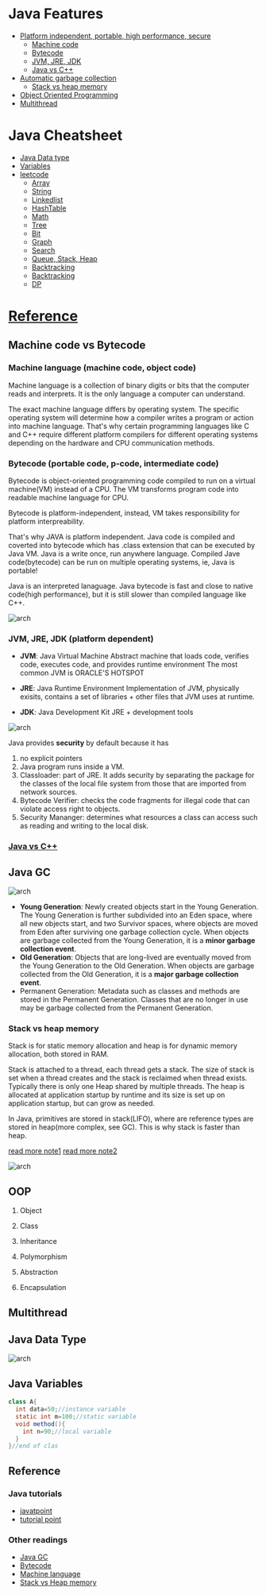# Java Features

*  [Platform independent, portable, high performance, secure](#Machine-code-vs-Bytecode)
    * [Machine code](#machine-language)
    * [Bytecode](#bytecode)
    * [JVM, JRE, JDK](#JVM-JRE-JDK)
    * [Java vs C++](#java-vs-c++)
*  [Automatic garbage collection](#JAVA-GC)
    * [Stack vs heap memory](#stack-vs-heap-memory)
*  [Object Oriented Programming](#OOP)
*  [Multithread](#Multithread)

# Java Cheatsheet

*  [Java Data type](#java-data-type)
*  [Variables](#Java-Variables)
*  [leetcode](https://github.com/lvchen727/leetcode)
    *  [Array](https://github.com/lvchen727/leetcode/blob/master/Array.md)
    *  [String](https://github.com/lvchen727/leetcode/blob/master/String.md)
    *  [Linkedlist](https://github.com/lvchen727/leetcode/blob/master/LinkedList.md)
    *  [HashTable](https://github.com/lvchen727/leetcode/blob/master/HashTable.md)
    *  [Math](https://github.com/lvchen727/leetcode/blob/master/Math.md)
    *  [Tree](https://github.com/lvchen727/leetcode/blob/master/Tree.md)
    *  [Bit](https://github.com/lvchen727/leetcode/blob/master/BitAndMath.md)
    *  [Graph](https://github.com/lvchen727/leetcode/blob/master/Graph.md)
    *  [Search](https://github.com/lvchen727/leetcode/blob/master/Search.md)
    *  [Queue, Stack, Heap](https://github.com/lvchen727/leetcode/blob/master/StackQueueHeap.md)
    *  [Backtracking](https://github.com/lvchen727/leetcode/blob/master/backtracking.md)
    *  [Backtracking](https://github.com/lvchen727/leetcode/blob/master/backtracking.md)
    *  [DP](https://github.com/lvchen727/leetcode/blob/master/DP.md)

#  [Reference](#reference)


## Machine code vs Bytecode

### Machine language (machine code, object code)

Machine language is a collection of binary digits or bits that the computer reads and interprets. It is the only language a computer can understand. 

The exact machine language differs by operating system. The specific operating system will determine how a compiler writes a program or action into machine language.  That's why certain programming languages like C and C++ require different platform compilers for different operating systems depending on the hardware and CPU communication methods. 


### Bytecode (portable code, p-code, intermediate code)

Bytecode is object-oriented programming code compiled to run on a virtual machine(VM) instead of a CPU. The VM transforms program code into readable machine language for CPU.

Bytecode is platform-independent, instead, VM takes responsibility for platform interpreability.

That's why JAVA is platform independent. Java code is compiled and coverted into bytecode which has .class extension that can be executed by Java VM. Java is a write once, run anywhere language. Compiled Jave code(bytecode) can be run on multiple operating systems, ie, Java is portable!

Java is an interpreted lanaguage. Java bytecode is fast and close to native code(high performance), but it is still slower than compiled language like C++.

![arch](./images/java-vs-c.png "Java vs C++")

### JVM, JRE, JDK (platform dependent)

* **JVM**: Java Virtual Machine
Abstract machine that loads code, verifies code, executes code, and provides runtime environment
The most common JVM is ORACLE'S HOTSPOT

* **JRE**: Java Runtime Environment
 Implementation of JVM, physically exisits, contains a set of libraries + other files that JVM uses at runtime.

* **JDK**: Java Development Kit
JRE + development tools


![arch](./images/JVM.png "JVM, JRE, JDK")


Java provides **security** by default because it has 

1. no explicit pointers 
2. Java program runs inside a VM. 
3. Classloader: part of JRE. It adds security by separating the package for the classes of the local file system from those that are imported from network sources.
4. Bytecode Verifier: checks the code fragments for illegal code that can violate access right to objects.
5. Security Mananger: determines what resources a class can access such as reading and writing to the local disk.


### [Java vs C++](https://www.javatpoint.com/cpp-vs-java)


## Java GC

![arch](./images/GC.png "JVM(Hotspot) GC")
> 
- **Young Generation**: Newly created objects start in the Young Generation. The Young Generation is further subdivided into an Eden space, where all new objects start, and two Survivor spaces, where objects are moved from Eden after surviving one garbage collection cycle. When objects are garbage collected from the Young Generation, it is a **minor garbage collection event**.
- **Old Generation**: Objects that are long-lived are eventually moved from the Young Generation to the Old Generation. When objects are garbage collected from the Old Generation, it is a **major garbage collection event**.
- Permanent Generation: Metadata such as classes and methods are stored in the Permanent Generation. Classes that are no longer in use may be garbage collected from the Permanent Generation.


### Stack vs heap memory


Stack is for static memory allocation and heap is for dynamic memory allocation, both stored in RAM.


Stack is attached to a thread, each thread gets a stack. The size of stack is set when a thread creates and the stack is reclaimed when thread exists.
Typically there is only one Heap shared by multiple threads. The heap is allocated at application startup by runtime and its size is set up on application startup, but can grow as needed.


In Java, primitives are stored in stack(LIFO), where are reference types are stored in heap(more complex, see GC). This is why stack is faster than heap.

[read more note1](http://net-informations.com/faq/net/stack-heap.htm)
[read more note2](https://stackoverflow.com/questions/79923/what-and-where-are-the-stack-and-heap)

![arch](./images/stack-vs-heap.png "Stack Memory VS Heap Memory")

## OOP

1. Object

2. Class

3. Inheritance

4. Polymorphism

5. Abstraction

6. Encapsulation


## Multithread


## Java Data Type

![arch](./images/data-type.png "JAVA Data Type")

## Java Variables

```java
class A{  
  int data=50;//instance variable  
  static int m=100;//static variable  
  void method(){  
    int n=90;//local variable  
  }  
}//end of clas
```


## Reference

### Java tutorials
- [javatpoint](https://www.javatpoint.com/features-of-java)
- [tutorial point](https://www.tutorialspoint.com/java/index.htm)

### Other readings
- [Java GC](https://stackify.com/what-is-java-garbage-collection/)
- [Bytecode](https://www.techopedia.com/definition/3760/bytecode)
- [Machine language](https://www.computerhope.com/jargon/m/machlang.htm)
- [Stack vs Heap memory](https://stackoverflow.com/questions/79923/what-and-where-are-the-stack-and-heap)

